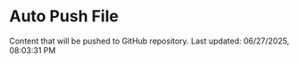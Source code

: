 # Auto Push File

Content that will be pushed to GitHub repository.
Last updated: 06/27/2025, 08:03:31 PM